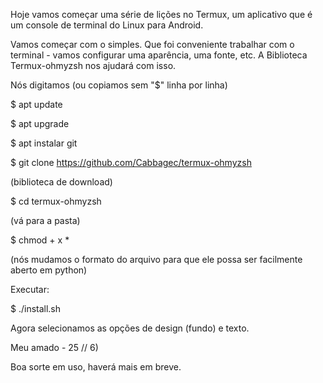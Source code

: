 Hoje vamos começar uma série de lições no Termux, um aplicativo que é um console de terminal do Linux para Android.

Vamos começar com o simples. Que foi conveniente trabalhar com o terminal - vamos configurar uma aparência, uma fonte, etc. A Biblioteca Termux-ohmyzsh nos ajudará com isso.

Nós digitamos (ou copiamos sem "$" linha por linha)

$ apt update

$ apt upgrade

$ apt instalar git

$ git clone https://github.com/Cabbagec/termux-ohmyzsh

(biblioteca de download)

$ cd termux-ohmyzsh

(vá para a pasta)

$ chmod + x *

(nós mudamos o formato do arquivo para que ele possa ser facilmente aberto em python)

Executar:

$ ./install.sh

Agora selecionamos as opções de design (fundo) e texto.

Meu amado - 25 // 6)

Boa sorte em uso, haverá mais em breve.
